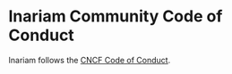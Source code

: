 # Inariam Community Code of Conduct

Inariam follows the [CNCF Code of Conduct](https://github.com/cncf/foundation/blob/main/code-of-conduct.md).
